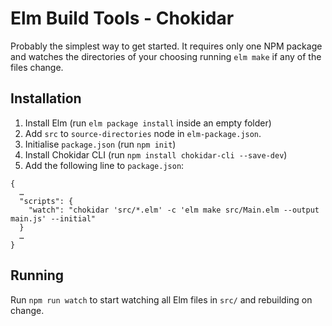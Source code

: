# Elm Build Tools - Chokidar

Probably the simplest way to get started. It requires only one NPM package and watches the directories of your choosing running `elm make` if any of the files change.

## Installation

  1. Install Elm (run `elm package install` inside an empty folder)
  2. Add `src` to `source-directories` node in `elm-package.json`.
  3. Initialise `package.json` (run `npm init`)
  4. Install Chokidar CLI (run `npm install chokidar-cli --save-dev`)
  5. Add the following line to `package.json`:
  ```
  {
    …
    "scripts": {
      "watch": "chokidar 'src/*.elm' -c 'elm make src/Main.elm --output main.js' --initial"
    }
    …
  }
  ```

## Running

Run `npm run watch` to start watching all Elm files in `src/` and rebuilding on change.
